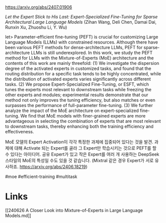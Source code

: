 https://arxiv.org/abs/2407.01906

*Let the Expert Stick to His Last: Expert-Specialized Fine-Tuning for Sparse Architectural Large Language Models* (Zihan Wang, Deli Chen, Damai Dai, Runxin Xu, Zhuoshu Li, Y. Wu)

let> Parameter-efficient fine-tuning (PEFT) is crucial for customizing Large Language Models (LLMs) with constrained resources. Although there have been various PEFT methods for dense-architecture LLMs, PEFT for sparse-architecture LLMs is still underexplored. In this work, we study the PEFT method for LLMs with the Mixture-of-Experts (MoE) architecture and the contents of this work are mainly threefold: (1) We investigate the dispersion degree of the activated experts in customized tasks, and found that the routing distribution for a specific task tends to be highly concentrated, while the distribution of activated experts varies significantly across different tasks. (2) We propose Expert-Specialized Fine-Tuning, or ESFT, which tunes the experts most relevant to downstream tasks while freezing the other experts and modules; experimental results demonstrate that our method not only improves the tuning efficiency, but also matches or even surpasses the performance of full-parameter fine-tuning. (3) We further analyze the impact of the MoE architecture on expert-specialized fine-tuning. We find that MoE models with finer-grained experts are more advantageous in selecting the combination of experts that are most relevant to downstream tasks, thereby enhancing both the training efficiency and effectiveness.

MoE 모델의 Expert Activation이 각각 특정한 과제에 집중되어 있다는 것을 발견. 과제에 대해 Activate 되는 Expert를 골라 그 Expert만 학습시키는 것으로 PEFT를 할 수 있다는 아이디어. 공유 Expert가 있고 작은 Expert를 여러 개 사용하는 DeepSeek 스타일의 MoE의 특성일 수도 있을 것 같습니다. (Mixtral 같은 경우 Expert가 서로 유사하죠. https://arxiv.org/abs/2406.18219)

#moe #efficient-training #multitask

# Links

[[240626 A Closer Look into Mixture-of-Experts in Large Language Models.md]]